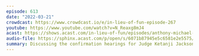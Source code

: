 ```yaml
---
episode: 613
date: "2022-03-21"
crowdcast: https://www.crowdcast.io/e/in-lieu-of-fun-episode-267
youtube: https://www.youtube.com/watch?v=N_Reaxg8mJ4
acast: https://shows.acast.com/in-lieu-of-fun/episodes/anthony-michael-kreiss
audio-file: https://sphinx.acast.com/p/open/s/6071b87945e5c6581e2e5575/e/623ba13ffe4b8a00155efb54/media.mp3
summary: Discussing the confirmation hearings for Judge Ketanji Jackson
---
```

